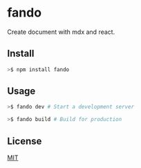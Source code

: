 # fando

Create document with mdx and react.

## Install

```bash
>$ npm install fando
```

## Usage

```bash
>$ fando dev # Start a development server

>$ fando build # Build for production
```

## License

[MIT](./LICENSE)
